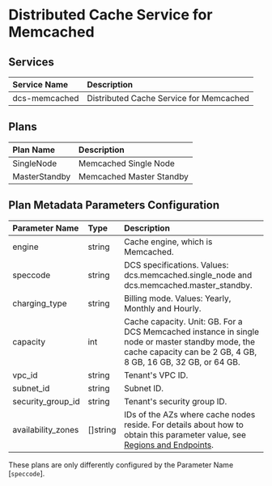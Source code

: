 # Distributed Cache Service for Memcached

## Services

| Service Name                   | Description
|:-------------------------------|:-----------
| dcs-memcached                  | Distributed Cache Service for Memcached

## Plans

| Plan Name                      | Description
|:-------------------------------|:-----------
| SingleNode                     | Memcached Single Node
| MasterStandby                  | Memcached Master Standby

## Plan Metadata Parameters Configuration

| Parameter Name         | Type       | Description
|:-----------------------|:-----------|:-----------
| engine                 | string     | Cache engine, which is Memcached.
| speccode               | string     | DCS specifications. Values: dcs.memcached.single_node and dcs.memcached.master_standby.
| charging_type          | string     | Billing mode. Values: Yearly, Monthly and Hourly.
| capacity               | int        | Cache capacity. Unit: GB. For a DCS Memcached instance in single node or master standby mode, the cache capacity can be 2 GB, 4 GB, 8 GB, 16 GB, 32 GB, or 64 GB.
| vpc_id                 | string     | Tenant's VPC ID.
| subnet_id              | string     | Subnet ID.
| security_group_id      | string     | Tenant's security group ID.
| availability_zones     | []string   | IDs of the AZs where cache nodes reside. For details about how to obtain this parameter value, see [Regions and Endpoints](https://developer.huaweicloud.com/endpoint).


These plans are only differently configured by the Parameter Name [```speccode```].
